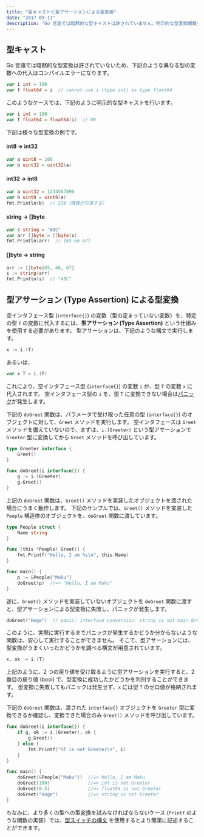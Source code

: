 ```yaml
---
title: "型キャストと型アサーションによる型変換"
date: "2017-09-11"
description: "Go 言語では暗黙的な型キャストは許されていません。明示的な型変換関数を使用するか、Type Assertion という仕組みを使用して型の変換を行う必要があります。"
---
```


型キャスト
----

Go 言語では暗黙的な型変換は許されていないため、下記のような異なる型の変数への代入はコンパイルエラーになります。

~~~ go
var i int = 100
var f float64 = i  // cannot use i (type int) as type float64
~~~

このようなケースでは、下記のように明示的な型キャストを行います。

~~~ go
var i int = 100
var f float64 = float64(i)  // OK
~~~

下記は様々な型変換の例です。

#### int8 → int32

~~~ go
var a uint8 = 100
var b uint32 = uint32(a)
~~~

#### int32 → int8

~~~ go
var a uint32 = 1234567890
var b uint8 = uint8(a)
fmt.Println(b)  // 210（情報が欠落する）
~~~

#### string → []byte

~~~ go
var s string = "ABC"
var arr []byte = []byte(s)
fmt.Println(arr)  // [65 66 67]
~~~

#### []byte → string

~~~ go
arr := []byte{65, 66, 67}
s := string(arr)
fmt.Println(s)  // "ABC"
~~~


型アサーション (Type Assertion) による型変換
----

空インタフェース型 (`interface{}`) の変数（型の定まっていない変数）を、特定の型 `T` の変数に代入するには、**型アサーション (Type Assertion)** という仕組みを使用する必要があります。
型アサーションは、下記のような構文で実行します。

~~~ go
x := i.(T)
~~~

あるいは、

~~~ go
var x T = i.(T)
~~~

これにより、空インタフェース型 (`interface{}`) の変数 `i` が、型 `T` の変数 `x` に代入されます。
空インタフェース型の `i` を、型 `T` に変換できない場合は[パニック](./panic.html)が発生します。

下記の `doGreet` 関数は、パラメータで受け取った任意の型 (`interface{}`) のオブジェクトに対して、`Greet` メソッドを実行します。
空インタフェースは `Greet` メソッドを備えていないので、まずは、`i.(Greeter)` という型アサーションで `Greeter` 型に変換してから `Greet` メソッドを呼び出しています。

~~~ go
type Greeter interface {
	Greet()
}

func doGreet(i interface{}) {
	g := i.(Greeter)
	g.Greet()
}
~~~

上記の `doGreet` 関数は、`Greet()` メソッドを実装したオブジェクトを渡された場合にうまく動作します。
下記のサンプルでは、`Greet()` メソッドを実装した `People` 構造体のオブジェクトを、`doGreet` 関数に渡しています。

~~~ go
type People struct {
	Name string
}

func (this *People) Greet() {
	fmt.Printf("Hello, I am %s\n", this.Name)
}

func main() {
	p := &People{"Maku"}
	doGreet(p)  //=> "Hello, I am Maku"
}
~~~

逆に、`Greet()` メソッドを実装していないオブジェクトを `doGreet` 関数に渡すと、型アサーションによる型変換に失敗し、パニックが発生します。

~~~ go
doGreet("Hoge")  // panic: interface conversion: string is not main.Greeter: missing method Greet
~~~

このように、実際に実行するまでパニックが発生するかどうか分からないような関数は、安心して実行することができません。
そこで、型アサーションには、型変換がうまくいったかどうかを調べる構文が用意されています。

~~~ go
x, ok := i.(T)
~~~

上記のように、2 つの戻り値を受け取るように型アサーションを実行すると、2 番目の戻り値 (bool) で、型変換に成功したかどうかを判別することができます。
型変換に失敗してもパニックは発生せず、`x` には型 `T` のゼロ値が格納されます。

下記の `doGreet` 関数は、渡された `interface{}` オブジェクトを `Greeter` 型に変換できるか確認し、変換できた場合のみ `Greet()` メソッドを呼び出しています。

~~~ go
func doGreet(i interface{}) {
	if g, ok := i.(Greeter); ok {
		g.Greet()
	} else {
		fmt.Printf("%T is not Greeter\n", i)
	}
}

func main() {
	doGreet(&People{"Maku"})  //=> Hello, I am Maku
	doGreet(100)              //=> int is not Greeter
	doGreet(0.5)              //=> float64 is not Greeter
	doGreet("Hoge")           //=> string is not Greeter
}
~~~

ちなみに、より多くの型への型変換を試みなければならないケース (`Printf` のような関数の実装）では、[型スイッチの構文](./switch.html) を使用するとより簡潔に記述することができます。

